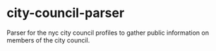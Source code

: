 # city-council-parser
Parser for the nyc city council profiles to gather public information on members of the city council.

